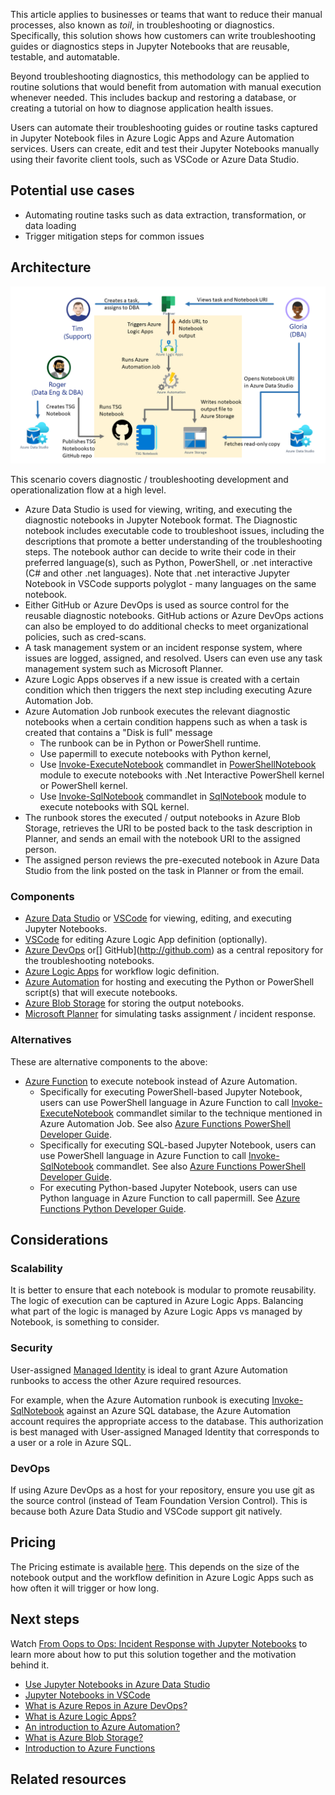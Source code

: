 This article applies to businesses or teams that want to reduce their manual processes, also known as *toil*, in troubleshooting or diagnostics. Specifically, this solution shows how customers can write troubleshooting guides or diagnostics steps in Jupyter Notebooks that are reusable, testable, and automatable.

Beyond troubleshooting diagnostics, this methodology can be applied to routine solutions that would benefit from automation with manual execution whenever needed. This includes backup and restoring a database, or creating a tutorial on how to diagnose application health issues.

Users can automate their troubleshooting guides or routine tasks captured in Jupyter Notebook files in Azure Logic Apps and Azure Automation services. Users can create, edit and test their Jupyter Notebooks manually using their favorite client tools, such as VSCode or Azure Data Studio. 

## Potential use cases

- Automating routine tasks such as data extraction, transformation, or data loading
- Trigger mitigation steps for common issues

## Architecture

![Automating Diagnostic Notebooks with Azure Serverless Architecture](media/automating-diagnostic-jupyter-notebook.png)

This scenario covers diagnostic / troubleshooting development and operationalization flow at a high level. 
- Azure Data Studio is used for viewing, writing, and executing the diagnostic notebooks in Jupyter Notebook format. The Diagnostic notebook includes executable code to troubleshoot issues, including the descriptions that promote a better understanding of the troubleshooting steps. The notebook author can decide to write their code in their preferred language(s), such as Python, PowerShell, or .net interactive (C# and other .net languages). Note that .net interactive Jupyter Notebook in VSCode supports polyglot - many languages on the same notebook.  
- Either GitHub or Azure DevOps is used as source control for the reusable diagnostic notebooks. GitHub actions or Azure DevOps actions can also be employed to do additional checks to meet organizational policies, such as cred-scans.  
- A task management system or an incident response system, where issues are logged, assigned, and resolved. Users can even use any task management system such as Microsoft Planner.
- Azure Logic Apps observes if a new issue is created with a certain condition which then triggers the next step including executing Azure Automation Job. 
- Azure Automation Job runbook executes the relevant diagnostic notebooks when a certain condition happens such as when a task is created that contains a "Disk is full" message
  - The runbook can be in Python or PowerShell runtime. 
  - Use papermill to execute notebooks with Python kernel, 
  - Use [Invoke-ExecuteNotebook](https://github.com/dfinke/PowerShellNotebook#executing-a-notebook) commandlet in [PowerShellNotebook](https://github.com/dfinke/PowerShellNotebook) module to execute notebooks with .Net Interactive PowerShell kernel or PowerShell kernel.
  - Use [Invoke-SqlNotebook](https://docs.microsoft.com/powershell/module/sqlserver/invoke-sqlnotebook?view=sqlserver-ps) commandlet in [SqlNotebook](https://docs.microsoft.com/powershell/module/sqlserver/?view=sqlserver-ps) module to execute notebooks with SQL kernel.
- The runbook stores the executed / output notebooks in Azure Blob Storage, retrieves the URI to be posted back to the task description in Planner, and sends an email with the notebook URI to the assigned person. 
- The assigned person reviews the pre-executed notebook in Azure Data Studio from the link posted on the task in Planner or from the email. 


### Components

- [Azure Data Studio](https://azure.microsoft.com/services/developer-tools/data-studio/) or [VSCode](https://code.visualstudio.com/) for viewing, editing, and executing Jupyter Notebooks.
- [VSCode](https://code.visualstudio.com/) for editing Azure Logic App definition (optionally).
- [Azure DevOps](https://azure.microsoft.com/solutions/devops/) or[] GitHub](http://github.com) as a central repository for the troubleshooting notebooks.
- [Azure Logic Apps](https://azure.microsoft.com/services/logic-apps/) for workflow logic definition.
- [Azure Automation](https://azure.microsoft.com/services/automation/) for hosting and executing the Python or PowerShell script(s) that will execute notebooks.
- [Azure Blob Storage](https://azure.microsoft.com/services/storage/blobs/) for storing the output notebooks.
- [Microsoft Planner](https://www.microsoft.com/microsoft-365/business/task-management-software) for simulating tasks assignment / incident response. 


### Alternatives

These are alternative components to the above:
- [Azure Function](https://azure.microsoft.com/services/functions/) to execute notebook instead of Azure Automation. 
  - Specifically for executing PowerShell-based Jupyter Notebook, users can use PowerShell language in Azure Function to call [Invoke-ExecuteNotebook](https://github.com/dfinke/PowerShellNotebook#executing-a-notebook) commandlet  similar to the technique mentioned in Azure Automation Job. See also [Azure Functions PowerShell Developer Guide](
https://docs.microsoft.com/azure/azure-functions/functions-reference-powershell).
  -  Specifically for executing SQL-based Jupyter Notebook, users can use PowerShell language in Azure Function to call [Invoke-SqlNotebook](https://docs.microsoft.com/powershell/module/sqlserver/invoke-sqlnotebook?view=sqlserver-ps) commandlet. See also [Azure Functions PowerShell Developer Guide](
https://docs.microsoft.com/azure/azure-functions/functions-reference-powershell).
  - For executing Python-based Jupyter Notebook, users can use Python language in Azure Function to call papermill. See [Azure Functions Python Developer Guide](https://docs.microsoft.com/en-us/azure/azure-functions/functions-reference-python).

## Considerations


### Scalability

It is better to ensure that each notebook is modular to promote reusability. The logic of execution can be captured in Azure Logic Apps. Balancing what part of the logic is managed by Azure Logic Apps vs managed by Notebook, is something to consider.  


### Security

User-assigned [Managed Identity](https://docs.microsoft.com/azure/active-directory/managed-identities-azure-resources/overview) is ideal to grant Azure Automation runbooks to access the other Azure required resources. 

For example, when the Azure Automation runbook is executing [Invoke-SqlNotebook](https://github.com/dfinke/PowerShellNotebook#executing-a-notebook) against an Azure SQL database, the Azure Automation account requires the appropriate access to the database. This authorization is best managed with User-assigned Managed Identity that corresponds to a user or a role in Azure SQL.

### DevOps

If using Azure DevOps as a host for your repository, ensure you use git as the source control (instead of Team Foundation Version Control). This is because both Azure Data Studio and VSCode support git natively. 

## Pricing

The Pricing estimate is available [here](https://azure.com/e/bffff468f99641009bae1fcd743f05d0). This depends on the size of the notebook output and the workflow definition in Azure Logic Apps such as how often it will trigger or how long. 

## Next steps

Watch [From Oops to Ops: Incident Response with Jupyter Notebooks](https://youtu.be/eVVyWNSxtco?t=10096) to learn more about how to put this solution together and the motivation behind it.
- [Use Jupyter Notebooks in Azure Data Studio](sql/azure-data-studio/notebooks/notebooks-guidance)
- [Jupyter Notebooks in VSCode](https://code.visualstudio.com/docs/datascience/jupyter-notebooks)
- [What is Azure Repos in Azure DevOps?](azure/devops/repos/get-started/what-is-repos?view=azure-devops)
- [What is Azure Logic Apps?](/azure/logic-apps/logic-apps-overview)
- [An introduction to Azure Automation?](/azure/automation/automation-intro)
- [What is Azure Blob Storage?](azure/storage/blobs/storage-blobs-overview)
- [Introduction to Azure Functions](azure/azure-functions/functions-overview)

## Related resources




